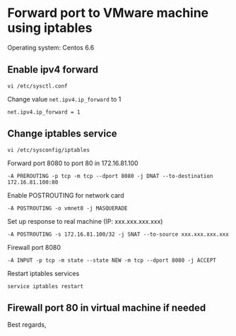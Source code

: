Forward port to VMware machine using iptables
================================================

Operating system: Centos 6.6

Enable ipv4 forward
--------------------------------------------------
 
 `vi /etc/sysctl.conf`
 
 Change value `net.ipv4.ip_forward` to 1
 
 `net.ipv4.ip_forward = 1`
 
Change iptables service
---------------------------------------------------
 
 `vi /etc/sysconfig/iptables`
 
 Forward port 8080 to port 80 in 172.16.81.100
 
 `-A PREROUTING -p tcp -m tcp --dport 8080 -j DNAT --to-destination 172.16.81.100:80`
 
 Enable POSTROUTING for network card
 
  `-A POSTROUTING -o vmnet8 -j MASQUERADE`
  
 Set up response to real machine (IP: xxx.xxx.xxx.xxx)
 
 `-A POSTROUTING -s 172.16.81.100/32 -j SNAT --to-source xxx.xxx.xxx.xxx`
 
 Firewall port 8080
 
 `-A INPUT -p tcp -m state --state NEW -m tcp --dport 8080 -j ACCEPT`
 
 Restart iptables services
 
  `service iptables restart`
 
Firewall port 80 in virtual machine if needed
------------------------------------------------------

Best regards,